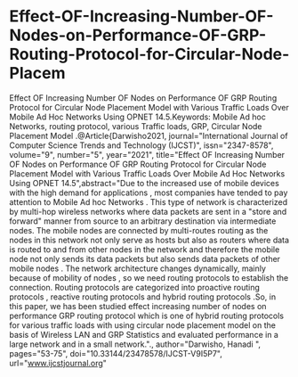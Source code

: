 # Effect-OF-Increasing-Number-OF-Nodes-on-Performance-OF-GRP-Routing-Protocol-for-Circular-Node-Placem
Effect OF Increasing Number OF Nodes on Performance OF GRP Routing Protocol for Circular Node Placement Model with Various Traffic Loads Over Mobile Ad Hoc
Networks Using OPNET 14.5.Keywords: Mobile Ad hoc Networks, routing protocol, various Traffic loads, GRP, Circular Node Placement
Model .@Article{Darwisho2021, journal="International Journal of Computer Science Trends and Technology (IJCST)", issn="2347-8578", volume="9", number="5", year="2021", title="Effect OF Increasing Number OF Nodes on Performance OF GRP Routing Protocol for Circular Node Placement Model with Various Traffic Loads Over Mobile Ad Hoc
Networks Using OPNET 14.5",abstract="Due to the increased use of mobile devices with the high demand for applications , most companies have tended to pay attention to Mobile Ad hoc Networks . This type of network is characterized by multi-hop wireless networks where data packets are sent in a "store and forward" manner from source to an arbitrary destination via intermediate nodes. The mobile nodes are connected by multi-routes routing as the nodes in this network not only serve as hosts but also as routers where data is routed to and from other nodes in the network and therefore the mobile node not only sends its data packets but also sends data packets of other mobile nodes . The network architecture changes dynamically, mainly because of mobility of nodes , so we need routing protocols to establish the connection. Routing protocols are categorized into proactive routing protocols , reactive routing protocols and hybrid routing protocols .So, in this paper, we has been studied effect increasing number of nodes on performance GRP routing protocol which is one of hybrid routing protocols for various traffic loads with using circular node placement model on the basis of Wireless LAN and GRP Statistics and evaluated performance in a large network and in a small
network."., author="Darwisho, Hanadi ", pages="53-75", doi="10.33144/23478578/IJCST-V9I5P7", url="www.ijcstjournal.org"
